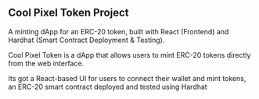 <h2>Cool Pixel Token Project</h2>
<p>A minting dApp for an ERC-20 token, built with React (Frontend) and Hardhat (Smart Contract Deployment & Testing).</p>
<p>Cool Pixel Token is a dApp that allows users to mint ERC-20 tokens directly from the web interface.</p>
<p>Its got a React-based UI for users to connect their wallet and mint tokens, an ERC-20 smart contract deployed and tested using Hardhat</p>
